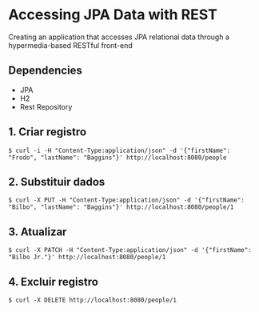 # Accessing JPA Data with REST

Creating an application that accesses JPA relational data through a hypermedia-based RESTful front-end


## Dependencies
* JPA
* H2
* Rest Repository

## 1. Criar registro
`$ curl -i -H "Content-Type:application/json" -d '{"firstName": "Frodo", "lastName": "Baggins"}' http://localhost:8080/people`


## 2. Substituir dados
`$ curl -X PUT -H "Content-Type:application/json" -d '{"firstName": "Bilbo", "lastName": "Baggins"}' http://localhost:8080/people/1`


## 3. Atualizar
`$ curl -X PATCH -H "Content-Type:application/json" -d '{"firstName": "Bilbo Jr."}' http://localhost:8080/people/1`


## 4. Excluir registro
`$ curl -X DELETE http://localhost:8080/people/1`